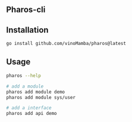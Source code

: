 ## Pharos-cli

## Installation

```bash
go install github.com/vinoMamba/pharos@latest
```

## Usage

```bash
pharos --help

# add a module 
pharos add module demo
pharos add module sys/user

# add a interface
pharos add api demo
```
